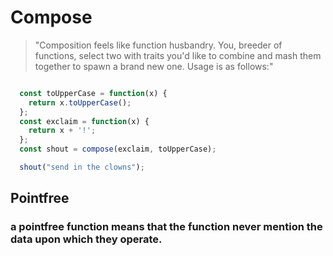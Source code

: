 # Compose

>"Composition feels like function husbandry. You, breeder of functions, select two with traits you'd like to combine and mash them together to spawn a brand new one. Usage is as follows:"

```javascript

  const toUpperCase = function(x) {
    return x.toUpperCase();
  };
  const exclaim = function(x) {
    return x + '!';
  };
  const shout = compose(exclaim, toUpperCase);

  shout("send in the clowns");

```

## Pointfree

### a pointfree function means that the function never mention the data upon which they operate.